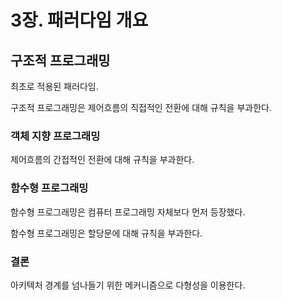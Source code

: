 # 3장. 패러다임 개요

## 구조적 프로그래밍

최초로 적용된 패러다임.

구조적 프로그래밍은 제어흐름의 직접적인 전환에 대해 규칙을 부과한다.

### 객체 지향 프로그래밍

제어흐름의 간접적인 전환에 대해 규칙을 부과한다.

### 함수형 프로그래밍

함수형 프로그래밍은 컴퓨터 프로그래밍 자체보다 먼저 등장했다.

함수형 프로그래밍은 할당문에 대해 규칙을 부과한다.

### 결론

아키텍처 경계를 넘나들기 위한 메커니즘으로 다형성을 이용한다.